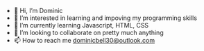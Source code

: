 - 👋 Hi, I’m Dominic
- 👀 I’m interested in learning and impoving my programming skills
- 🌱 I’m currently learning Javascript, HTML, CSS
- 💞️ I’m looking to collaborate on pretty much anything
- 📫 How to reach me dominicbell30@outlook.com

<!---
dobell733/dobell733 is a ✨ special ✨ repository because its `README.md` (this file) appears on your GitHub profile.
You can click the Preview link to take a look at your changes.
--->

